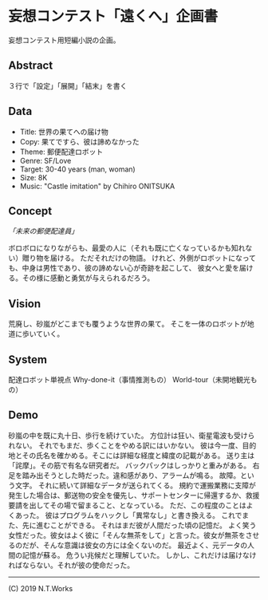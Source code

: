 # 妄想コンテスト「遠くへ」企画書

妄想コンテスト用短編小説の企画。

## Abstract

３行で「設定」「展開」「結末」を書く

## Data

- Title: 世界の果てへの届け物
- Copy: 果てですら、彼は諦めなかった
- Theme: 郵便配達ロボット
- Genre: SF/Love
- Target: 30-40 years (man, woman)
- Size: 8K
- Music: "Castle imitation" by Chihiro ONITSUKA

## Concept

_「未来の郵便配達員」_

ボロボロになりながらも、最愛の人に（それも既に亡くなっているかも知れない）贈り物を届ける。
ただそれだけの物語。
けれど、外側がロボットになっても、中身は男性であり、彼の諦めない心が奇跡を起こして、
彼女へと愛を届ける。その様に感動と勇気が与えられるだろう。

## Vision

荒廃し、砂嵐がどこまでも覆うような世界の果て。
そこを一体のロボットが地道に歩いていく。

## System

配達ロボット単視点
Why-done-it（事情推測もの）
World-tour（未開地観光もの）

## Demo

砂嵐の中を既に丸十日、歩行を続けていた。
方位計は狂い、衛星電波も受けられない。
それでもまだ、歩くことをやめる訳にはいかない。
彼は今一度、目的地とその氏名を確かめる。そこには詳細な経度と緯度の記載がある。
送り主は「詫摩」。その筋で有名な研究者だ。
バックパックはしっかりと重みがある。
右足を踏み出そうとした時だった。違和感があり、アラームが鳴る。
故障。という文字。
それに続いて詳細なデータが送られてくる。
規約で運搬業務に支障が発生した場合は、郵送物の安全を優先し、サポートセンターに帰還するか、救援要請を出してその場で留まること、となっている。
ただ、この程度のことはよくあった。
彼はプログラムをハックし「異常なし」と書き換える。
これでまた、先に進むことができる。
それはまだ彼が人間だった頃の記憶だ。
よく笑う女性だった。彼女はよく彼に「そんな無茶をして」と言った。彼女が無茶をさせるのだが、そんな意識は彼女の方には全くないのだ。
最近よく、元データの人間の記憶が蘇る。
危うい兆候だと理解していた。
しかし、これだけは届けなければならない。それが彼の使命だった。

---
(C) 2019 N.T.Works
